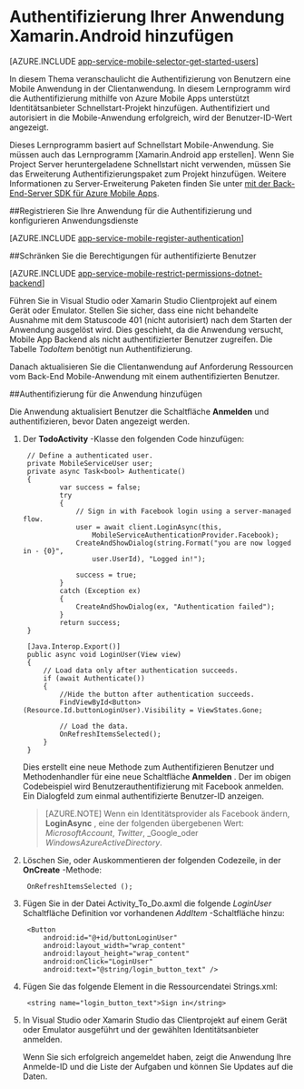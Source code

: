 <properties
    pageTitle="Erste Schritte mit Authentifizierung für Mobile Apps in Xamarin Android"
    description="Erfahren Sie, wie Mobile Apps zum Authentifizieren von Benutzern der Anwendung Xamarin Android mithilfe verschiedener Identitätsanbieter wie AAD, Google, Facebook, Twitter und Microsoft."
    services="app-service\mobile"
    documentationCenter="xamarin"
    authors="adrianhall"
    manager="dwrede"
    editor=""/>

<tags
    ms.service="app-service-mobile"
    ms.workload="mobile"
    ms.tgt_pltfrm="mobile-xamarin-android"
    ms.devlang="dotnet"
    ms.topic="article"
    ms.date="10/01/2016"
    ms.author="adrianha"/>

# <a name="add-authentication-to-your-xamarinandroid-app"></a>Authentifizierung Ihrer Anwendung Xamarin.Android hinzufügen

[AZURE.INCLUDE [app-service-mobile-selector-get-started-users](../../includes/app-service-mobile-selector-get-started-users.md)]

In diesem Thema veranschaulicht die Authentifizierung von Benutzern eine Mobile Anwendung in der Clientanwendung. In diesem Lernprogramm wird die Authentifizierung mithilfe von Azure Mobile Apps unterstützt Identitätsanbieter Schnellstart-Projekt hinzufügen. Authentifiziert und autorisiert in die Mobile-Anwendung erfolgreich, wird der Benutzer-ID-Wert angezeigt.

Dieses Lernprogramm basiert auf Schnellstart Mobile-Anwendung. Sie müssen auch das Lernprogramm [Xamarin.Android app erstellen]. Wenn Sie Project Server heruntergeladene Schnellstart nicht verwenden, müssen Sie das Erweiterung Authentifizierungspaket zum Projekt hinzufügen. Weitere Informationen zu Server-Erweiterung Paketen finden Sie unter [mit der Back-End-Server SDK für Azure Mobile Apps](app-service-mobile-dotnet-backend-how-to-use-server-sdk.md).

##<a name="register"></a>Registrieren Sie Ihre Anwendung für die Authentifizierung und konfigurieren Anwendungsdienste

[AZURE.INCLUDE [app-service-mobile-register-authentication](../../includes/app-service-mobile-register-authentication.md)]

##<a name="permissions"></a>Schränken Sie die Berechtigungen für authentifizierte Benutzer

[AZURE.INCLUDE [app-service-mobile-restrict-permissions-dotnet-backend](../../includes/app-service-mobile-restrict-permissions-dotnet-backend.md)]

Führen Sie in Visual Studio oder Xamarin Studio Clientprojekt auf einem Gerät oder Emulator. Stellen Sie sicher, dass eine nicht behandelte Ausnahme mit dem Statuscode 401 (nicht autorisiert) nach dem Starten der Anwendung ausgelöst wird. Dies geschieht, da die Anwendung versucht, Mobile App Backend als nicht authentifizierter Benutzer zugreifen. Die Tabelle *TodoItem* benötigt nun Authentifizierung.

Danach aktualisieren Sie die Clientanwendung auf Anforderung Ressourcen vom Back-End Mobile-Anwendung mit einem authentifizierten Benutzer.

##<a name="add-authentication"></a>Authentifizierung für die Anwendung hinzufügen

Die Anwendung aktualisiert Benutzer die Schaltfläche **Anmelden** und authentifizieren, bevor Daten angezeigt werden.

1. Der **TodoActivity** -Klasse den folgenden Code hinzufügen:

        // Define a authenticated user.
        private MobileServiceUser user;
        private async Task<bool> Authenticate()
        {
                var success = false;
                try
                {
                    // Sign in with Facebook login using a server-managed flow.
                    user = await client.LoginAsync(this,
                        MobileServiceAuthenticationProvider.Facebook);
                    CreateAndShowDialog(string.Format("you are now logged in - {0}",
                        user.UserId), "Logged in!");

                    success = true;
                }
                catch (Exception ex)
                {
                    CreateAndShowDialog(ex, "Authentication failed");
                }
                return success;
        }

        [Java.Interop.Export()]
        public async void LoginUser(View view)
        {
            // Load data only after authentication succeeds.
            if (await Authenticate())
            {
                //Hide the button after authentication succeeds.
                FindViewById<Button>(Resource.Id.buttonLoginUser).Visibility = ViewStates.Gone;

                // Load the data.
                OnRefreshItemsSelected();
            }
        }

    Dies erstellt eine neue Methode zum Authentifizieren Benutzer und Methodenhandler für eine neue Schaltfläche **Anmelden** . Der im obigen Codebeispiel wird Benutzerauthentifizierung mit Facebook anmelden. Ein Dialogfeld zum einmal authentifizierte Benutzer-ID anzeigen.

    > [AZURE.NOTE] Wenn ein Identitätsprovider als Facebook ändern, **LoginAsync** , eine der folgenden übergebenen Wert: _MicrosoftAccount_, _Twitter_, _Google_oder _WindowsAzureActiveDirectory_.

3. Löschen Sie, oder Auskommentieren der folgenden Codezeile, in der **OnCreate** -Methode:

        OnRefreshItemsSelected ();

4. Fügen Sie in der Datei Activity_To_Do.axml die folgende *LoginUser* Schaltfläche Definition vor vorhandenen *AddItem* -Schaltfläche hinzu:

        <Button
            android:id="@+id/buttonLoginUser"
            android:layout_width="wrap_content"
            android:layout_height="wrap_content"
            android:onClick="LoginUser"
            android:text="@string/login_button_text" />

5. Fügen Sie das folgende Element in die Ressourcendatei Strings.xml:

        <string name="login_button_text">Sign in</string>

6. In Visual Studio oder Xamarin Studio das Clientprojekt auf einem Gerät oder Emulator ausgeführt und der gewählten Identitätsanbieter anmelden.

    Wenn Sie sich erfolgreich angemeldet haben, zeigt die Anwendung Ihre Anmelde-ID und die Liste der Aufgaben und können Sie Updates auf die Daten.


<!-- URLs. -->
[Erstellen einer Xamarin.Android]: app-service-mobile-xamarin-android-get-started.md
